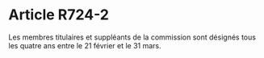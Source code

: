 # Article R724-2

Les membres titulaires et suppléants de la commission sont désignés tous les quatre ans entre le 21 février et le 31 mars.
